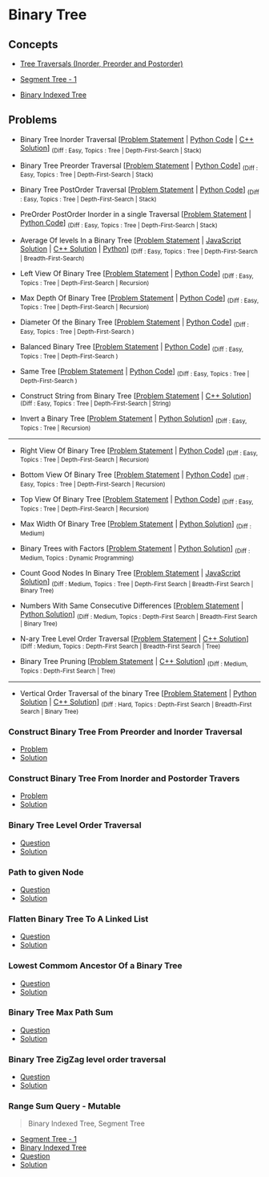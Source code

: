 # Binary Tree

## Concepts

- [Tree Traversals (Inorder, Preorder and Postorder)](https://www.geeksforgeeks.org/tree-traversals-inorder-preorder-and-postorder/)

- [Segment Tree - 1](https://www.geeksforgeeks.org/segment-tree-set-1-sum-of-given-range/)

- [Binary Indexed Tree](https://www.geeksforgeeks.org/binary-indexed-tree-or-fenwick-tree-2/)


## Problems

- Binary Tree Inorder Traversal [[Problem Statement](https://leetcode.com/problems/binary-tree-inorder-traversal/) | [Python Code](/CompetitiveProgramming/BinaryTrees/inorderTraversal/inorderTraveral.py) | [C++ Solution](/CompetitiveProgramming/BinaryTrees/inorderTraversal/inorderTraversal.cpp)] <sub> (Diff : Easy, Topics : Tree | Depth-First-Search | Stack)</sub> 

- Binary Tree Preorder Traversal [[Problem Statement](https://leetcode.com/problems/binary-tree-preorder-traversal/) | [Python Code](/CompetitiveProgramming/BinaryTrees/preorderTraversal.py)] <sub> (Diff : Easy, Topics : Tree | Depth-First-Search | Stack)</sub> 

- Binary Tree PostOrder Traversal [[Problem Statement](https://leetcode.com/problems/binary-tree-postorder-traversal/) | [Python Code](/CompetitiveProgramming/BinaryTrees/postorderTraversal.py)] <sub> (Diff : Easy, Topics : Tree | Depth-First-Search | Stack)</sub> 

- PreOrder PostOrder Inorder in a single Traversal [[Problem Statement](https://www.codingninjas.com/codestudio/problems/981269) | [Python Code](/CompetitiveProgramming/BinaryTrees/preOrderPostOrderInOrderInASingleTraversal.py)] <sub> (Diff : Easy, Topics : Tree | Depth-First-Search | Stack)</sub> 

- Average Of levels In a Binary Tree [[Problem Statement](https://leetcode.com/problems/average-of-levels-in-binary-tree/) | [JavaScript Solution](/CompetitiveProgramming/BinaryTrees/averageOfLevelsInABinaryTree/averageOfLevelsInABinaryTree.js) | [C++ Solution](/CompetitiveProgramming/BinaryTrees/averageOfLevelsInABinaryTree/averageOfLevelsInABinaryTree.cpp) | [Python](/CompetitiveProgramming/BinaryTrees/averageOfLevelsInABinaryTree/averageLevelsInBinaryTree.py)] <sub> (Diff : Easy, Topics : Tree | Depth-First-Search | Breadth-First-Search)</sub> 

- Left View Of Binary Tree [[Problem Statement](https://practice.geeksforgeeks.org/problems/left-view-of-binary-tree/1) | [Python Code](/CompetitiveProgramming/BinaryTrees/leftViewOfBinaryTree.py)] <sub> (Diff : Easy, Topics : Tree | Depth-First-Search | Recursion)</sub> 

- Max Depth Of Binary Tree [[Problem Statement](https://leetcode.com/problems/maximum-depth-of-binary-tree/) | [Python Code](/CompetitiveProgramming/BinaryTrees/maxDepthOfABinaryTree.py)] <sub> (Diff : Easy, Topics : Tree | Depth-First-Search | Recursion)</sub> 

- Diameter Of the Binary Tree [[Problem Statement](https://leetcode.com/problems/diameter-of-binary-tree/) | [Python Code](/CompetitiveProgramming/BinaryTrees/diameterOfABinaryTree.py)] <sub> (Diff : Easy, Topics : Tree | Depth-First-Search )</sub> 

- Balanced Binary Tree [[Problem Statement](https://leetcode.com/problems/balanced-binary-tree/) | [Python Code](/CompetitiveProgramming/BinaryTrees/balancedBinaryTree.py)] <sub> (Diff : Easy, Topics : Tree | Depth-First-Search )</sub> 

- Same Tree [[Problem Statement](https://leetcode.com/problems/same-tree/) | [Python Code](/CompetitiveProgramming/BinaryTrees/sameTree.py)] <sub> (Diff : Easy, Topics : Tree | Depth-First-Search )</sub> 

- Construct String from Binary Tree [[Problem Statement](https://leetcode.com/problems/construct-string-from-binary-tree/) | [C++ Solution](/CompetitiveProgramming/BinaryTrees/constructStringFromBinaryTree.cpp)] <sub> (Diff : Easy, Topics : Tree | Depth-First-Search | String)</sub> 

- Invert a Binary Tree [[Problem Statement](https://leetcode.com/problems/invert-binary-tree/) | [Python Solution](/CompetitiveProgramming/BinaryTrees/invertBinaryTree.py)] <sub> (Diff : Easy, Topics : Tree | Recursion)</sub> 

---

- Right View Of Binary Tree [[Problem Statement](https://leetcode.com/problems/binary-tree-right-side-view/) | [Python Code](/CompetitiveProgramming/BinaryTrees/binaryTreeRightSideView.py)] <sub> (Diff : Easy, Topics : Tree | Depth-First-Search | Recursion)</sub> 

- Bottom View Of Binary Tree [[Problem Statement](https://practice.geeksforgeeks.org/problems/bottom-view-of-binary-tree/1) | [Python Code](/CompetitiveProgramming/BinaryTrees/bottomViewOfABinaryTree.py)] <sub> (Diff : Easy, Topics : Tree | Depth-First-Search | Recursion)</sub> 

- Top View Of Binary Tree [[Problem Statement](https://practice.geeksforgeeks.org/problems/top-view-of-binary-tree/1) | [Python Code](/CompetitiveProgramming/BinaryTrees/topViewOfBinaryTree.py)] <sub> (Diff : Easy, Topics : Tree | Depth-First-Search | Recursion)</sub> 

- Max Width Of Binary Tree [[Problem Statement](https://leetcode.com/problems/maximum-width-of-binary-tree/) | [Python Solution](/CompetitiveProgramming/BinaryTrees/maxWidthOfABinaryTree.py)] <sub> (Diff : Medium)</sub> 

- Binary Trees with Factors [[Problem Statement](https://leetcode.com/problems/binary-trees-with-factors/) | [Python Solution](/CompetitiveProgramming/BinaryTrees/binaryTreeWithFactors.py)] <sub> (Diff : Medium, Topics : Dynamic Programming)</sub> 

- Count Good Nodes In Binary Tree [[Problem Statement](https://leetcode.com/problems/count-good-nodes-in-binary-tree/) | [JavaScript Solution](/CompetitiveProgramming/BinaryTrees/countGoodNodesInBinaryTree.js)] <sub> (Diff : Medium, Topics : Tree | Depth-First Search | Breadth-First Search | Binary Tree)</sub> 

- Numbers With Same Consecutive Differences [[Problem Statement](https://leetcode.com/problems/numbers-with-same-consecutive-differences/) | [Python Solution](/CompetitiveProgramming/BinaryTrees/numbersWithsameConsecutiveDiff.py)] <sub> (Diff : Medium, Topics : Depth-First Search | Breadth-First Search | Binary Tree)</sub> 

- N-ary Tree Level Order Traversal [[Problem Statement](https://leetcode.com/problems/n-ary-tree-level-order-traversal/) | [C++ Solution](/CompetitiveProgramming/BinaryTrees/nArrayLevelOrderTraversal.cpp)] <sub> (Diff : Medium, Topics : Depth-First Search | Breadth-First Search |  Tree)</sub> 

- Binary Tree Pruning [[Problem Statement](https://leetcode.com/problems/binary-tree-pruning/) | [C++ Solution](/CompetitiveProgramming/BinaryTrees/binaryTreePruning.cpp)] <sub> (Diff : Medium, Topics : Depth-First Search | Tree)</sub> 

---

- Vertical Order Traversal of the binary Tree [[Problem Statement](https://leetcode.com/problems/vertical-order-traversal-of-a-binary-tree/) | [Python Solution](/CompetitiveProgramming/BinaryTrees/verticalOrderTraversalOfBinaryTree/verticalOrderTraversalOfBinaryTree.py) | [C++ Solution](/CompetitiveProgramming/BinaryTrees/verticalOrderTraversalOfBinaryTree/verticalOrderTraversalOfBinaryTree.cpp)] <sub> (Diff : Hard, Topics : Depth-First Search | Breadth-First Search | Binary Tree)</sub> 







### Construct Binary Tree From Preorder and Inorder Traversal

- [Problem](https://leetcode.com/problems/construct-binary-tree-from-preorder-and-inorder-traversal/solution/)
- [Solution](/CompetitiveProgramming/BinaryTrees/constructBinaryTreeFromPreorderAndInOrderTraversal.py)

### Construct Binary Tree From Inorder and Postorder Travers

- [Problem](https://leetcode.com/problems/construct-binary-tree-from-inorder-and-postorder-traversal/)
- [Solution](/CompetitiveProgramming/BinaryTrees/constructBinaryTreeFromInorderAndPostOrderTraversal.py)

### Binary Tree Level Order Traversal

- [Question](https://leetcode.com/problems/binary-tree-level-order-traversal/)
- [Solution](/CompetitiveProgramming/BinaryTrees/binaryTreeLevelOrderTraversal.py)

### Path to given Node 

- [Question](https://www.interviewbit.com/problems/path-to-given-node/)
- [Solution](/CompetitiveProgramming/BinaryTrees/pathToGivenNode.py)


### Flatten Binary Tree To A Linked List

- [Question](https://leetcode.com/problems/flatten-binary-tree-to-linked-list/)
- [Solution](/CompetitiveProgramming/BinaryTrees/flattenBinaryTreeToALinkedList.py)

### Lowest Commom Ancestor Of a Binary Tree

- [Question](https://leetcode.com/problems/lowest-common-ancestor-of-a-binary-tree/)
- [Solution](/CompetitiveProgramming/BinaryTrees/lowestCommonAncestorOfABinaryTree.py)

### Binary Tree Max Path Sum

- [Question](https://leetcode.com/problems/binary-tree-maximum-path-sum/)
- [Solution](/CompetitiveProgramming/BinaryTrees/binaryTreeMaxPathSum.py)

### Binary Tree ZigZag level order traversal

- [Question](https://leetcode.com/problems/binary-tree-zigzag-level-order-traversal/)
- [Solution](/CompetitiveProgramming/BinaryTrees/zigzagLevelOrderTraversal.py)

### Range Sum Query - Mutable

> Binary Indexed Tree, Segment Tree

- [Segment Tree - 1](https://www.geeksforgeeks.org/segment-tree-set-1-sum-of-given-range/)
- [Binary Indexed Tree](https://www.geeksforgeeks.org/binary-indexed-tree-or-fenwick-tree-2/)
- [Question](https://leetcode.com/problems/range-sum-query-mutable/)
- [Solution](/CompetitiveProgramming/BinaryTrees/rangeSumQuery.py)